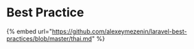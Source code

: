 # Best Practice

{% embed url="https://github.com/alexeymezenin/laravel-best-practices/blob/master/thai.md" %}



